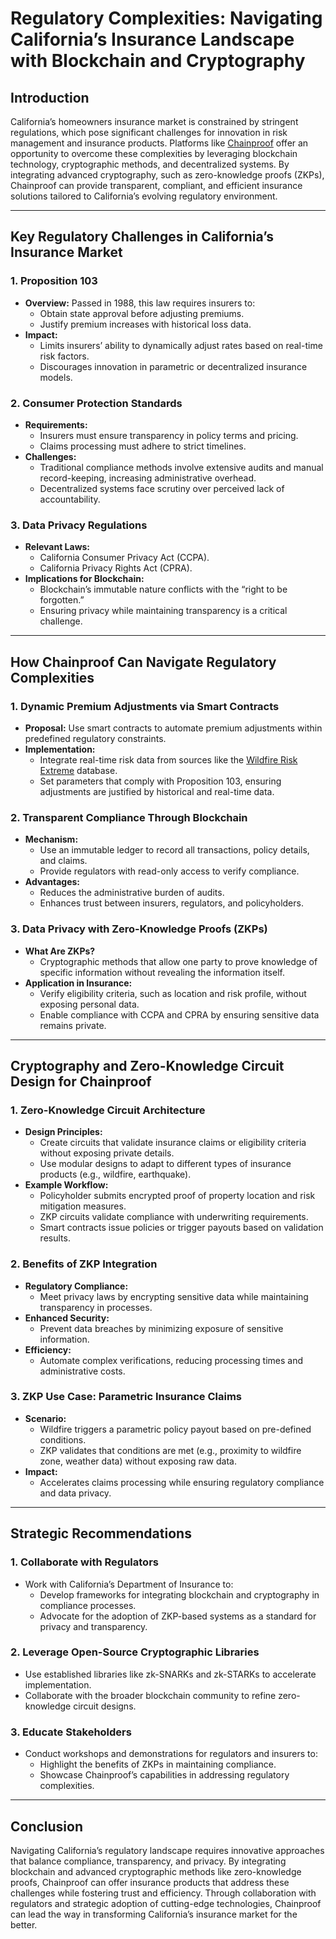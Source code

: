 # Regulatory Complexities: Navigating California’s Insurance Landscape with Blockchain and Cryptography

## Introduction
California’s homeowners insurance market is constrained by stringent regulations, which pose significant challenges for innovation in risk management and insurance products. Platforms like [Chainproof](./CHAINPROOF.md) offer an opportunity to overcome these complexities by leveraging blockchain technology, cryptographic methods, and decentralized systems. By integrating advanced cryptography, such as zero-knowledge proofs (ZKPs), Chainproof can provide transparent, compliant, and efficient insurance solutions tailored to California’s evolving regulatory environment.

---

## Key Regulatory Challenges in California’s Insurance Market

### 1. **Proposition 103**
- **Overview:** Passed in 1988, this law requires insurers to:
  - Obtain state approval before adjusting premiums.
  - Justify premium increases with historical loss data.
- **Impact:**
  - Limits insurers’ ability to dynamically adjust rates based on real-time risk factors.
  - Discourages innovation in parametric or decentralized insurance models.

### 2. **Consumer Protection Standards**
- **Requirements:**
  - Insurers must ensure transparency in policy terms and pricing.
  - Claims processing must adhere to strict timelines.
- **Challenges:**
  - Traditional compliance methods involve extensive audits and manual record-keeping, increasing administrative overhead.
  - Decentralized systems face scrutiny over perceived lack of accountability.

### 3. **Data Privacy Regulations**
- **Relevant Laws:**
  - California Consumer Privacy Act (CCPA).
  - California Privacy Rights Act (CPRA).
- **Implications for Blockchain:**
  - Blockchain’s immutable nature conflicts with the “right to be forgotten.”
  - Ensuring privacy while maintaining transparency is a critical challenge.

---

## How Chainproof Can Navigate Regulatory Complexities

### 1. **Dynamic Premium Adjustments via Smart Contracts**
- **Proposal:** Use smart contracts to automate premium adjustments within predefined regulatory constraints.
- **Implementation:**
  - Integrate real-time risk data from sources like the [Wildfire Risk Extreme](./WILDFIRE_RISK_EXTREME.md) database.
  - Set parameters that comply with Proposition 103, ensuring adjustments are justified by historical and real-time data.

### 2. **Transparent Compliance Through Blockchain**
- **Mechanism:**
  - Use an immutable ledger to record all transactions, policy details, and claims.
  - Provide regulators with read-only access to verify compliance.
- **Advantages:**
  - Reduces the administrative burden of audits.
  - Enhances trust between insurers, regulators, and policyholders.

### 3. **Data Privacy with Zero-Knowledge Proofs (ZKPs)**
- **What Are ZKPs?**
  - Cryptographic methods that allow one party to prove knowledge of specific information without revealing the information itself.
- **Application in Insurance:**
  - Verify eligibility criteria, such as location and risk profile, without exposing personal data.
  - Enable compliance with CCPA and CPRA by ensuring sensitive data remains private.

---

## Cryptography and Zero-Knowledge Circuit Design for Chainproof

### 1. **Zero-Knowledge Circuit Architecture**
- **Design Principles:**
  - Create circuits that validate insurance claims or eligibility criteria without exposing private details.
  - Use modular designs to adapt to different types of insurance products (e.g., wildfire, earthquake).
- **Example Workflow:**
  - Policyholder submits encrypted proof of property location and risk mitigation measures.
  - ZKP circuits validate compliance with underwriting requirements.
  - Smart contracts issue policies or trigger payouts based on validation results.

### 2. **Benefits of ZKP Integration**
- **Regulatory Compliance:**
  - Meet privacy laws by encrypting sensitive data while maintaining transparency in processes.
- **Enhanced Security:**
  - Prevent data breaches by minimizing exposure of sensitive information.
- **Efficiency:**
  - Automate complex verifications, reducing processing times and administrative costs.

### 3. **ZKP Use Case: Parametric Insurance Claims**
- **Scenario:**
  - Wildfire triggers a parametric policy payout based on pre-defined conditions.
  - ZKP validates that conditions are met (e.g., proximity to wildfire zone, weather data) without exposing raw data.
- **Impact:**
  - Accelerates claims processing while ensuring regulatory compliance and data privacy.

---

## Strategic Recommendations

### 1. **Collaborate with Regulators**
- Work with California’s Department of Insurance to:
  - Develop frameworks for integrating blockchain and cryptography in compliance processes.
  - Advocate for the adoption of ZKP-based systems as a standard for privacy and transparency.

### 2. **Leverage Open-Source Cryptographic Libraries**
- Use established libraries like zk-SNARKs and zk-STARKs to accelerate implementation.
- Collaborate with the broader blockchain community to refine zero-knowledge circuit designs.

### 3. **Educate Stakeholders**
- Conduct workshops and demonstrations for regulators and insurers to:
  - Highlight the benefits of ZKPs in maintaining compliance.
  - Showcase Chainproof’s capabilities in addressing regulatory complexities.

---

## Conclusion
Navigating California’s regulatory landscape requires innovative approaches that balance compliance, transparency, and privacy. By integrating blockchain and advanced cryptographic methods like zero-knowledge proofs, Chainproof can offer insurance products that address these challenges while fostering trust and efficiency. Through collaboration with regulators and strategic adoption of cutting-edge technologies, Chainproof can lead the way in transforming California’s insurance market for the better.
